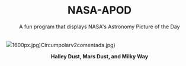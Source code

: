 <div align="center">
  <h1>
    NASA-APOD
  </h1>
</div>
  
<div align="center">
  A fun program that displays NASA's Astronomy Picture of the Day
</div>

<br>

![](https://apod.nasa.gov/apod/image/2305/2022_05_04_Eta_Aquaridy_SP_Meteory_Fin_Vyska_1500px.png)1600px.jpg)Circumpolarv2comentada.jpg)

<p align = "center">
  <b>Halley Dust, Mars Dust, and Milky Way</b>
</p>
